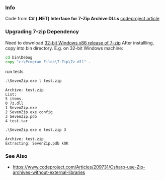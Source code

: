 ### Info
Code from __C# (.NET) Interface for 7-Zip Archive DLLs__
[codeproject article](https://www.codeproject.com/Articles/27148/C-NET-Interface-for-7-Zip-Archive-DLLs)

### Upgrading 7-zip Dependency

Need to download [32-bit Windows x86 release of 7-zip](https://www.7-zip.org/a/7z2201.exe)
After installling, copy into bin directory. E.g. on 32-bit Windows machine:
```cmd
cd bin\Debug
copy "c:\Program Files\7-Zip\7z.dll" .
```

run tests
```cmd
.\SevenZip.exe l test.zip
```
```text
Archive: test.zip
List:
5 items.
0 7z.dll
1 SevenZip.exe
2 SevenZip.exe.config
3 SevenZip.pdb
4 test.tar
```
```cmd
.\SevenZip.exe e test.zip 3
```
```text
Archive: test.zip
Extracting: SevenZip.pdb kOK
```
### See Also

* https://www.codeproject.com/Articles/209731/Csharp-use-Zip-archives-without-external-libraries


